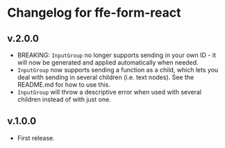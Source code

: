 # Changelog for ffe-form-react

## v.2.0.0
* BREAKING: `InputGroup` no longer supports sending in your own ID - it will now be generated
and applied automatically when needed.
* `InputGroup` now supports sending a function as a child, which lets you deal with sending in
several children (i.e. text nodes). See the README.md for how to use this.
* `InputGroup` will throw a descriptive error when used with several children instead of
with just one.


## v.1.0.0
* First release.
